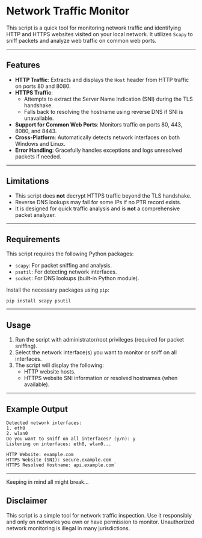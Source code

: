 # Network Traffic Monitor

This script is a quick tool for monitoring network traffic and identifying HTTP and HTTPS websites visited on your local network. It utilizes `Scapy` to sniff packets and analyze web traffic on common web ports.

---

## Features

- **HTTP Traffic**: Extracts and displays the `Host` header from HTTP traffic on ports 80 and 8080.
- **HTTPS Traffic**: 
  - Attempts to extract the Server Name Indication (SNI) during the TLS handshake.
  - Falls back to resolving the hostname using reverse DNS if SNI is unavailable.
- **Support for Common Web Ports**: Monitors traffic on ports 80, 443, 8080, and 8443.
- **Cross-Platform**: Automatically detects network interfaces on both Windows and Linux.
- **Error Handling**: Gracefully handles exceptions and logs unresolved packets if needed.

---

## Limitations

- This script does **not** decrypt HTTPS traffic beyond the TLS handshake.
- Reverse DNS lookups may fail for some IPs if no PTR record exists.
- It is designed for quick traffic analysis and is **not** a comprehensive packet analyzer.

---

## Requirements

This script requires the following Python packages:

- `scapy`: For packet sniffing and analysis.
- `psutil`: For detecting network interfaces.
- `socket`: For DNS lookups (built-in Python module).

Install the necessary packages using `pip`:

`pip install scapy psutil`

---

## Usage

1. Run the script with administrator/root privileges (required for packet sniffing).
2. Select the network interface(s) you want to monitor or sniff on all interfaces.
3. The script will display the following:
   - HTTP website hosts.
   - HTTPS website SNI information or resolved hostnames (when available).

---

## Example Output

```
Detected network interfaces:
1. eth0
2. wlan0
Do you want to sniff on all interfaces? (y/n): y
Listening on interfaces: eth0, wlan0...

HTTP Website: example.com
HTTPS Website (SNI): secure.example.com
HTTPS Resolved Hostname: api.example.com`
```
---

Keeping in mind all might break...

## Disclaimer

This script is a simple tool for network traffic inspection. Use it responsibly and only on networks you own or have permission to monitor. Unauthorized network monitoring is illegal in many jurisdictions.
